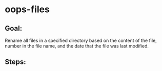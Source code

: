 # oops-files

## Goal:
Rename all files in a specified directory based on the content of the file, number in the file name, and the date that the file was last modified.

## Steps:
